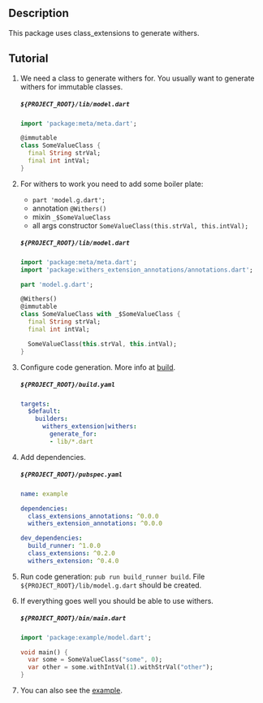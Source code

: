 Description
---
This package uses class_extensions to generate withers.

Tutorial
---
1. We need a class to generate withers for. You usually want to generate withers for immutable classes.

    ##### `${PROJECT_ROOT}/lib/model.dart`
    ```dart
    import 'package:meta/meta.dart';
    
    @immutable
    class SomeValueClass {
      final String strVal;
      final int intVal;
    }
    ```

2. For withers to work you need to add some boiler plate:
    * `part 'model.g.dart';`
    * annotation `@Withers()`
    * mixin `_$SomeValueClass`
    * all args constructor `SomeValueClass(this.strVal, this.intVal);`

    ##### `${PROJECT_ROOT}/lib/model.dart`
    ```dart
    import 'package:meta/meta.dart';
    import 'package:withers_extension_annotations/annotations.dart';
    
    part 'model.g.dart';
    
    @Withers()
    @immutable
    class SomeValueClass with _$SomeValueClass {
      final String strVal;
      final int intVal;
    
      SomeValueClass(this.strVal, this.intVal);
    }
    ```

3. Configure code generation. More info at [build](https://github.com/dart-lang/build).

    ##### `${PROJECT_ROOT}/build.yaml`
    ```yaml
    targets:
      $default:
        builders:
          withers_extension|withers:
            generate_for:
            - lib/*.dart
    ```
4. Add dependencies.

    ##### `${PROJECT_ROOT}/pubspec.yaml`
    ```yaml
    name: example

    dependencies:
      class_extensions_annotations: ^0.0.0
      withers_extension_annotations: ^0.0.0

    dev_dependencies:
      build_runner: ^1.0.0
      class_extensions: ^0.2.0
      withers_extension: ^0.4.0
    ```

5. Run code generation: `pub run build_runner build`. File `${PROJECT_ROOT}/lib/model.g.dart` should be created.

6. If everything goes well you should be able to use withers.

    ##### `${PROJECT_ROOT}/bin/main.dart`
    ```dart
    import 'package:example/model.dart';
    
    void main() {
      var some = SomeValueClass("some", 0);
      var other = some.withIntVal(1).withStrVal("other");
    }
    ```

7. You can also see the [example](https://github.com/svarzee/withers_extension/tree/master/example).
